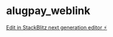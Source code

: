 # alugpay_weblink

[Edit in StackBlitz next generation editor ⚡️](https://stackblitz.com/~/github.com/EnzoMoita/alugpay_weblink)